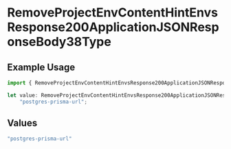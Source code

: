 # RemoveProjectEnvContentHintEnvsResponse200ApplicationJSONResponseBody38Type

## Example Usage

```typescript
import { RemoveProjectEnvContentHintEnvsResponse200ApplicationJSONResponseBody38Type } from "@vercel/sdk/models/operations";

let value: RemoveProjectEnvContentHintEnvsResponse200ApplicationJSONResponseBody38Type =
    "postgres-prisma-url";
```

## Values

```typescript
"postgres-prisma-url"
```